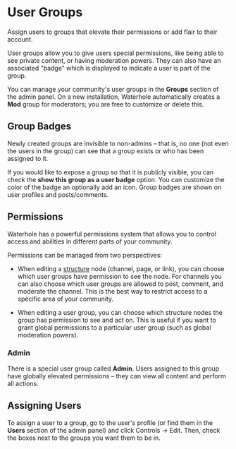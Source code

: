 # User Groups

Assign users to groups that elevate their permissions or add flair to their account.

User groups allow you to give users special permissions, like being able to see private content, or having moderation powers. They can also have an associated "badge" which is displayed to indicate a user is part of the group.

You can manage your community's user groups in the **Groups** section of the admin panel. On a new installation, Waterhole automatically creates a **Mod** group for moderators; you are free to customize or delete this.

## Group Badges

Newly created groups are invisible to non-admins – that is, no one (not even the users in the group) can see that a group exists or who has been assigned to it.

If you would like to expose a group so that it is publicly visible, you can check the **show this group as a user badge** option. You can customize the color of the badge an optionally add an icon. Group badges are shown on user profiles and posts/comments.

## Permissions

Waterhole has a powerful permissions system that allows you to control access and abilities in different parts of your community.

Permissions can be managed from two perspectives:

-   When editing a [structure](./structure.md) node (channel, page, or link), you can choose which user groups have permission to see the node. For channels you can also choose which user groups are allowed to post, comment, and moderate the channel. This is the best way to restrict access to a specific area of your community.

-   When editing a user group, you can choose which structure nodes the group has permission to see and act on. This is useful if you want to grant global permissions to a particular user group (such as global moderation powers).

### Admin

There is a special user group called **Admin**. Users assigned to this group have globally elevated permissions – they can view all content and perform all actions.

## Assigning Users

To assign a user to a group, go to the user's profile (or find them in the **Users** section of the admin panel) and click Controls → Edit. Then, check the boxes next to the groups you want them to be in.
